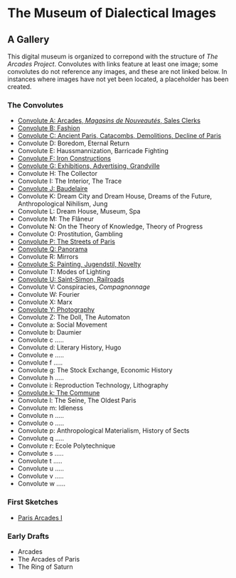 
# The Museum of Dialectical Images
## A Gallery
This digital museum is organized to correpond with the structure of _The Arcades Project_. Convolutes with links feature at least one image; some convolutes do not reference any images, and these are not linked below. In instances where images have not yet been located, a placeholder has been created. 

### The Convolutes
- [Convolute A: Arcades, _Magasins de Nouveautés_, Sales Clerks](convolutea/ConvoluteA.md)
- [Convolute B: Fashion](convoluteb/ConvoluteB.md)
- [Convolute C: Ancient Paris, Catacombs, Demolitions, Decline of Paris](convolutec/ConvoluteC.md)
- Convolute D: Boredom, Eternal Return
- Convolute E: Haussmannization, Barricade Fighting
- [Convolute F: Iron Constructions](convolutef/ConvoluteF.md)
- [Convolute G: Exhibitions, Advertising, Grandville](/convoluteg/ConvoluteG.md)
- Convolute H: The Collector
- Convolute I: The Interior, The Trace
- [Convolute J: Baudelaire](/convolutej/ConvoluteJ.md)
- Convolute K: Dream City and Dream House, Dreams of the Future, Anthropological Nihilism, Jung
- Convolute L: Dream House, Museum, Spa
- Convolute M: The Flâneur
- Convolute N: On the Theory of Knowledge, Theory of Progress
- Convolute O: Prostitution, Gambling
- [Convolute P: The Streets of Paris](convolutep/ConvoluteP.md)
- [Convolute Q: Panorama](convoluteq/ConvoluteQ.md)
- Convolute R: Mirrors
- [Convolute S: Painting, Jugendstil, Novelty](convolutes/ConvoluteS.md)
- Convolute T: Modes of Lighting
- [Convolute U: Saint-Simon, Railroads](convoluteu/ConvoluteU.md)
- Convolute V: Conspiracies, _Compagnonnage_
- Convolute W: Fourier
- Convolute X: Marx
- [Convolute Y: Photography](convolutey/ConvoluteY.md)
- Convolute Z: The Doll, The Automaton
- Convolute a: Social Movement
- Convolute b: Daumier
- Convolute c .....
- Convolute d: Literary History, Hugo
- Convolute e .....
- Convolute f .....
- Convolute g: The Stock Exchange, Economic History
- Convolute h .....
- Convolute i: Reproduction Technology, Lithography
- [Convolute k: The Commune](convolutek/Convolutek.md)
- Convolute l: The Seine, The Oldest Paris
- Convolute m: Idleness
- Convolute n .....
- Convolute o .....
- Convolute p: Anthropological Materialism, History of Sects
- Convolute q .....
- Convolute r: Ecole Polytechnique
- Convolute s .....
- Convolute t .....
- Convolute u .....
- Convolute v .....
- Convolute w .....

### First Sketches
- [Paris Arcades I](firstsketches/parisarcades.md)

### Early Drafts
- Arcades
- The Arcades of Paris
- The Ring of Saturn
